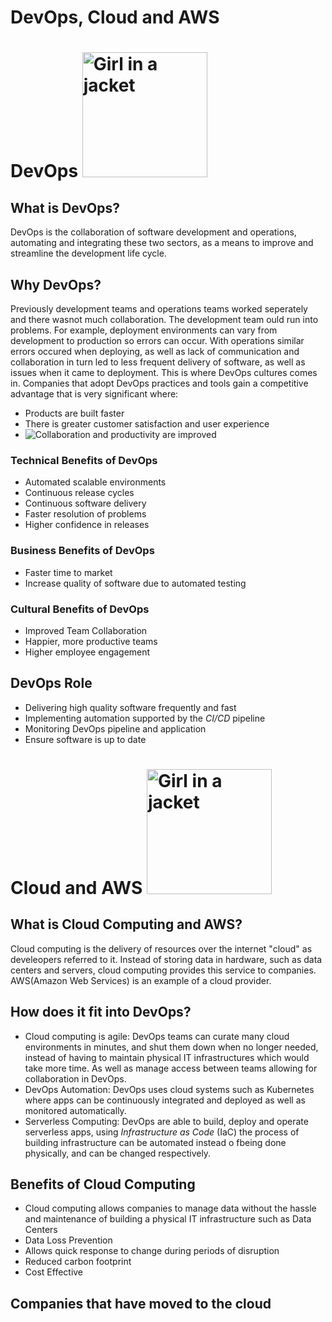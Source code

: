# DevOps, Cloud and AWS

# DevOps  <img src= https://user-images.githubusercontent.com/129324316/231520445-64fb51de-e3a5-43f0-aa9e-e03937603553.png alt="Girl in a jacket" width="200" height="200"> 
  
## What is DevOps?
DevOps is the collaboration of software development and operations, automating and integrating these two sectors, as a means to improve and streamline the development life cycle.

## Why DevOps?
Previously development teams and operations teams worked seperately and there wasnot much collaboration. The development team ould run into problems. For example, deployment environments can vary from development to production so errors can occur. With operations similar errors occured when deploying, as well as lack of communication and collaboration in turn led to less frequent delivery of software, as well as issues when it came to deployment. This is where DevOps cultures comes in. Companies that adopt DevOps practices and tools gain a competitive advantage that is very significant where:

- Products are built faster
- There is greater customer satisfaction and user experience
- Collaboration and productivity are improved <img style="float: left;" src=https://user-images.githubusercontent.com/129324316/231521849-81896727-35a9-4055-8d39-03469b1814e5.png>


### Technical Benefits of DevOps
- Automated scalable environments
- Continuous release cycles
- Continuous software delivery
- Faster resolution of problems
- Higher confidence in releases

### Business Benefits of DevOps
- Faster time to market
- Increase quality of software due to automated testing
### Cultural Benefits of DevOps
- Improved Team Collaboration
- Happier, more productive teams
- Higher employee engagement

## DevOps Role

- Delivering high quality software frequently and fast
- Implementing automation supported by the *CI/CD* pipeline
- Monitoring DevOps pipeline and application 
- Ensure software is up to date

# Cloud and AWS <img src="https://user-images.githubusercontent.com/129324316/231520585-d1ded05f-e7c8-421a-bcf6-e5f1ea6a1098.png" alt="Girl in a jacket" width="200" height="200">


## What is Cloud Computing and AWS?
Cloud computing is the delivery of resources over the internet "cloud" as develeopers referred to it. Instead of storing data in hardware, such as data centers and servers, cloud computing provides this service to companies. AWS(Amazon Web Services) is an example of a cloud provider.

## How does it fit into DevOps?
- Cloud computing is agile: DevOps teams can curate many cloud environments in minutes, and shut them down when no longer needed, instead of having to maintain physical IT infrastructures which would take more time. As well as manage access between teams allowing for collaboration in DevOps.
- DevOps Automation: DevOps uses cloud systems such as Kubernetes where apps can be continuously integrated and deployed as well as monitored automatically.
- Serverless Computing: DevOps are able to build, deploy and operate serverless apps, using *Infrastructure as Code* (IaC) the process of building infrastructure can be automated instead o fbeing done physically, and can be changed respectively.
## Benefits of Cloud Computing  
- Cloud computing allows companies to manage data without the hassle and maintenance of building a physical IT infrastructure such as Data Centers
- Data Loss Prevention
- Allows quick response to change during periods of disruption
- Reduced carbon footprint
- Cost Effective

## Companies that have moved to the cloud 

